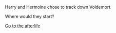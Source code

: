 Harry and Hermoine chose to track down Voldemort.

Where would they start? 

[Go to the afterlife](../afterlife/afterlife.md)
